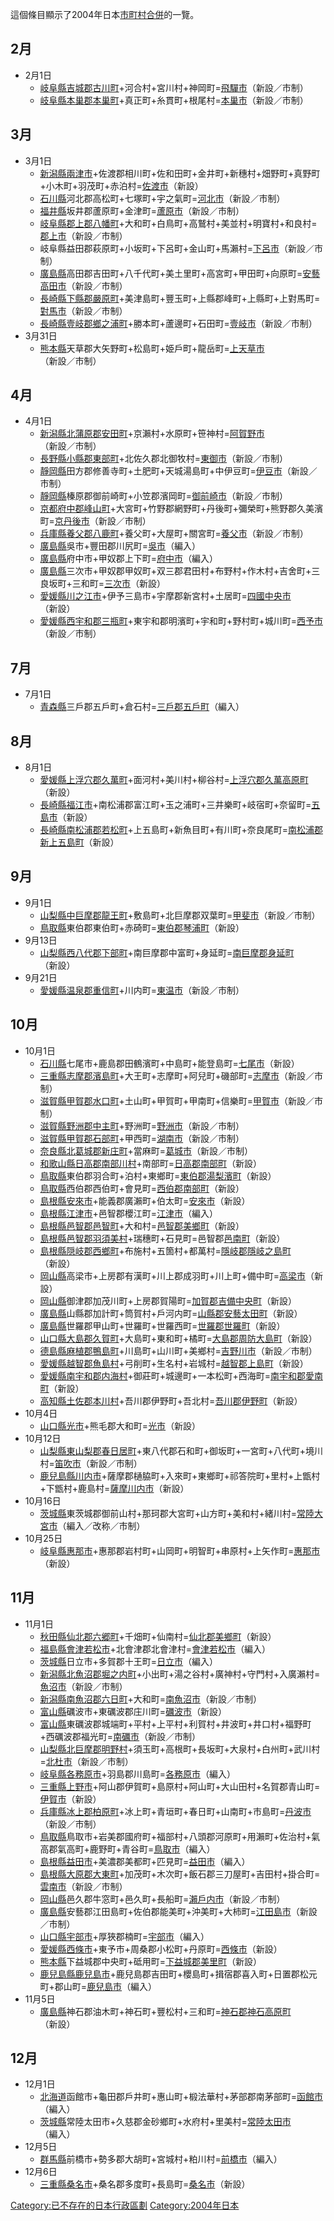 這個條目顯示了2004年日本[市町村合併](../Page/市町村合併.md "wikilink")的一覽。

## 2月

  - 2月1日
      - [岐阜縣吉城郡古川町](https://zh.wikipedia.org/wiki/岐阜縣 "wikilink")+河合村+宮川村+神岡町=[飛驒市](../Page/飛驒市.md "wikilink")（新設／市制）
      - [岐阜縣本巢郡本巢町](https://zh.wikipedia.org/wiki/岐阜縣 "wikilink")+真正町+糸貫町+根尾村=[本巢市](../Page/本巢市.md "wikilink")（新設／市制）

## 3月

  - 3月1日
      - [新潟縣兩津市](https://zh.wikipedia.org/wiki/新潟縣 "wikilink")+佐渡郡相川町+佐和田町+金井町+新穗村+畑野町+真野町+小木町+羽茂町+赤泊村=[佐渡市](../Page/佐渡市.md "wikilink")（新設）
      - [石川縣](../Page/石川縣.md "wikilink")河北郡高松町+七塚町+宇之氣町=[河北市](https://zh.wikipedia.org/wiki/河北市 "wikilink")（新設／市制）
      - [福井縣](../Page/福井縣.md "wikilink")坂井郡蘆原町+金津町=[蘆原市](https://zh.wikipedia.org/wiki/蘆原市 "wikilink")（新設／市制）
      - [岐阜縣郡上郡八幡町](https://zh.wikipedia.org/wiki/岐阜縣 "wikilink")+大和町+白鳥町+高鷲村+美並村+明寶村+和良村=[郡上市](../Page/郡上市.md "wikilink")（新設／市制）
      - 岐阜縣益田郡萩原町+小坂町+下呂町+金山町+馬瀨村=[下呂市](../Page/下呂市.md "wikilink")（新設／市制）
      - [廣島縣](../Page/廣島縣.md "wikilink")高田郡吉田町+八千代町+美土里町+高宮町+甲田町+向原町=[安藝高田市](../Page/安藝高田市.md "wikilink")（新設／市制）
      - [長崎縣下縣郡嚴原町](https://zh.wikipedia.org/wiki/長崎縣 "wikilink")+美津島町+豐玉町+上縣郡峰町+上縣町+上對馬町=[對馬市](../Page/對馬市.md "wikilink")（新設／市制）
      - [長崎縣壹岐郡鄉之浦町](https://zh.wikipedia.org/wiki/長崎縣 "wikilink")+勝本町+蘆邊町+石田町=[壹岐市](../Page/壹岐市.md "wikilink")（新設／市制）
  - 3月31日
      - [熊本縣](../Page/熊本縣.md "wikilink")天草郡大矢野町+松島町+姫戶町+龍岳町=[上天草市](../Page/上天草市.md "wikilink")（新設／市制）

## 4月

  - 4月1日
      - [新潟縣北蒲原郡安田町](https://zh.wikipedia.org/wiki/新潟縣 "wikilink")+京瀨村+水原町+笹神村=[阿賀野市](https://zh.wikipedia.org/wiki/阿賀野市 "wikilink")（新設／市制）
      - [長野縣小縣郡東部町](https://zh.wikipedia.org/wiki/長野縣 "wikilink")+北佐久郡北御牧村=[東御市](https://zh.wikipedia.org/wiki/東御市 "wikilink")（新設／市制）
      - [靜岡縣](../Page/靜岡縣.md "wikilink")田方郡修善寺町+土肥町+天城湯島町+中伊豆町=[伊豆市](../Page/伊豆市.md "wikilink")（新設／市制）
      - [靜岡縣](../Page/靜岡縣.md "wikilink")榛原郡御前崎町+小笠郡濱岡町=[御前崎市](../Page/御前崎市.md "wikilink")（新設／市制）
      - [京都府中郡峰山町](https://zh.wikipedia.org/wiki/京都府 "wikilink")+大宮町+竹野郡網野町+丹後町+彌榮町+熊野郡久美濱町=[京丹後市](../Page/京丹後市.md "wikilink")（新設／市制）
      - [兵庫縣養父郡八鹿町](https://zh.wikipedia.org/wiki/兵庫縣 "wikilink")+養父町+大屋町+關宮町=[養父市](../Page/養父市.md "wikilink")（新設／市制）
      - [廣島縣](../Page/廣島縣.md "wikilink")吳市+豐田郡川尻町=[吳市](../Page/吳市.md "wikilink")（編入）
      - [廣島縣](../Page/廣島縣.md "wikilink")府中市+甲奴郡上下町=[府中市](../Page/府中市_\(廣島縣\).md "wikilink")（編入）
      - [廣島縣](../Page/廣島縣.md "wikilink")三次市+甲奴郡甲奴町+双三郡君田村+布野村+作木村+吉舍町+三良坂町+三和町=[三次市](../Page/三次市.md "wikilink")（新設）
      - [愛媛縣川之江市](https://zh.wikipedia.org/wiki/愛媛縣 "wikilink")+伊予三島市+宇摩郡新宮村+土居町=[四國中央市](../Page/四國中央市.md "wikilink")（新設）
      - [愛媛縣西宇和郡三瓶町](https://zh.wikipedia.org/wiki/愛媛縣 "wikilink")+東宇和郡明濱町+宇和町+野村町+城川町=[西予市](../Page/西予市.md "wikilink")（新設／市制）

## 7月

  - 7月1日
      - [青森縣](../Page/青森縣.md "wikilink")三戶郡五戶町+倉石村=[三戶郡](../Page/三戶郡.md "wikilink")[五戶町](../Page/五戶町.md "wikilink")（編入）

## 8月

  - 8月1日
      - [愛媛縣上浮穴郡久萬町](https://zh.wikipedia.org/wiki/愛媛縣 "wikilink")+面河村+美川村+柳谷村=[上浮穴郡](../Page/上浮穴郡.md "wikilink")[久萬高原町](../Page/久萬高原町.md "wikilink")（新設）
      - [長崎縣福江市](https://zh.wikipedia.org/wiki/長崎縣 "wikilink")+南松浦郡富江町+玉之浦町+三井樂町+岐宿町+奈留町=[五島市](../Page/五島市.md "wikilink")（新設）
      - [長崎縣南松浦郡若松町](https://zh.wikipedia.org/wiki/長崎縣 "wikilink")+上五島町+新魚目町+有川町+奈良尾町=[南松浦郡](../Page/南松浦郡.md "wikilink")[新上五島町](../Page/新上五島町.md "wikilink")（新設）

## 9月

  - 9月1日
      - [山梨縣中巨摩郡龍王町](https://zh.wikipedia.org/wiki/山梨縣 "wikilink")+敷島町+北巨摩郡双葉町=[甲斐市](https://zh.wikipedia.org/wiki/甲斐市 "wikilink")（新設／市制）
      - [鳥取縣](../Page/鳥取縣.md "wikilink")東伯郡東伯町+赤碕町=[東伯郡](../Page/東伯郡.md "wikilink")[琴浦町](../Page/琴浦町.md "wikilink")（新設）
  - 9月13日
      - [山梨縣西八代郡下部町](https://zh.wikipedia.org/wiki/山梨縣 "wikilink")+南巨摩郡中富町+身延町=[南巨摩郡](https://zh.wikipedia.org/wiki/南巨摩郡 "wikilink")[身延町](https://zh.wikipedia.org/wiki/身延町 "wikilink")（新設）
  - 9月21日
      - [愛媛縣温泉郡重信町](https://zh.wikipedia.org/wiki/愛媛縣 "wikilink")+川内町=[東温市](https://zh.wikipedia.org/wiki/東温市 "wikilink")（新設／市制）

## 10月

  - 10月1日
      - [石川縣](../Page/石川縣.md "wikilink")七尾市+鹿島郡田鶴濱町+中島町+能登島町=[七尾市](https://zh.wikipedia.org/wiki/七尾市 "wikilink")（新設）
      - [三重縣志摩郡濱島町](https://zh.wikipedia.org/wiki/三重縣 "wikilink")+大王町+志摩町+阿兒町+磯部町=[志摩市](../Page/志摩市.md "wikilink")（新設／市制）
      - [滋賀縣甲賀郡水口町](https://zh.wikipedia.org/wiki/滋賀縣 "wikilink")+土山町+甲賀町+甲南町+信樂町=[甲賀市](../Page/甲賀市.md "wikilink")（新設／市制）
      - [滋賀縣野洲郡中主町](https://zh.wikipedia.org/wiki/滋賀縣 "wikilink")+野洲町=[野洲市](https://zh.wikipedia.org/wiki/野洲市 "wikilink")（新設／市制）
      - [滋賀縣甲賀郡石部町](https://zh.wikipedia.org/wiki/滋賀縣 "wikilink")+甲西町=[湖南市](../Page/湖南市.md "wikilink")（新設／市制）
      - [奈良縣北葛城郡新庄町](https://zh.wikipedia.org/wiki/奈良縣 "wikilink")+當麻町=[葛城市](../Page/葛城市.md "wikilink")（新設／市制）
      - [和歌山縣日高郡南部川村](https://zh.wikipedia.org/wiki/和歌山縣 "wikilink")+南部町=[日高郡](../Page/日高郡_\(和歌山縣\).md "wikilink")[南部町](https://zh.wikipedia.org/wiki/南部町_\(和歌山縣\) "wikilink")（新設）
      - [鳥取縣](../Page/鳥取縣.md "wikilink")東伯郡羽合町+泊村+東鄉町=[東伯郡](../Page/東伯郡.md "wikilink")[湯梨濱町](../Page/湯梨濱町.md "wikilink")（新設）
      - [鳥取縣](../Page/鳥取縣.md "wikilink")西伯郡西伯町+會見町=[西伯郡](../Page/西伯郡.md "wikilink")[南部町](../Page/南部町_\(鳥取縣\).md "wikilink")（新設）
      - [島根縣安來市](https://zh.wikipedia.org/wiki/島根縣 "wikilink")+能義郡廣瀨町+伯太町=[安來市](../Page/安來市.md "wikilink")（新設）
      - [島根縣江津市](https://zh.wikipedia.org/wiki/島根縣 "wikilink")+邑智郡櫻江町=[江津市](../Page/江津市.md "wikilink")（編入）
      - [島根縣邑智郡邑智町](https://zh.wikipedia.org/wiki/島根縣 "wikilink")+大和村=[邑智郡](../Page/邑智郡.md "wikilink")[美鄉町](../Page/美鄉町_\(島根縣\).md "wikilink")（新設）
      - [島根縣邑智郡羽須美村](https://zh.wikipedia.org/wiki/島根縣 "wikilink")+瑞穗町+石見町=邑智郡[邑南町](../Page/邑南町.md "wikilink")（新設）
      - [島根縣隠岐郡西鄉町](https://zh.wikipedia.org/wiki/島根縣 "wikilink")+布施村+五箇村+都萬村=[隱岐郡](../Page/隱岐郡.md "wikilink")[隱岐之島町](../Page/隱岐之島町.md "wikilink")（新設）
      - [岡山縣](../Page/岡山縣.md "wikilink")高梁市+上房郡有漢町+川上郡成羽町+川上町+備中町=[高梁市](../Page/高梁市.md "wikilink")（新設）
      - [岡山縣](../Page/岡山縣.md "wikilink")御津郡加茂川町+上房郡賀陽町=[加賀郡](https://zh.wikipedia.org/wiki/加賀郡 "wikilink")[吉備中央町](../Page/吉備中央町.md "wikilink")（新設）
      - [廣島縣](../Page/廣島縣.md "wikilink")山縣郡加計町+筒賀村+戶河内町=[山縣郡](../Page/山縣郡.md "wikilink")[安藝太田町](../Page/安藝太田町.md "wikilink")（新設）
      - [廣島縣](../Page/廣島縣.md "wikilink")世羅郡甲山町+世羅町+世羅西町=[世羅郡](../Page/世羅郡.md "wikilink")[世羅町](../Page/世羅町.md "wikilink")（新設）
      - [山口縣大島郡久賀町](https://zh.wikipedia.org/wiki/山口縣 "wikilink")+大島町+東和町+橘町=[大島郡](../Page/大島郡_\(山口縣\).md "wikilink")[周防大島町](../Page/周防大島町.md "wikilink")（新設）
      - [德島縣麻植郡鴨島町](https://zh.wikipedia.org/wiki/德島縣 "wikilink")+川島町+山川町+美鄉村=[吉野川市](../Page/吉野川市.md "wikilink")（新設／市制）
      - [愛媛縣越智郡魚島村](https://zh.wikipedia.org/wiki/愛媛縣 "wikilink")+弓削町+生名村+岩城村=[越智郡](../Page/越智郡.md "wikilink")[上島町](../Page/上島町.md "wikilink")（新設）
      - [愛媛縣南宇和郡内海村](https://zh.wikipedia.org/wiki/愛媛縣 "wikilink")+御莊町+城邊町+一本松町+西海町=[南宇和郡](../Page/南宇和郡.md "wikilink")[愛南町](../Page/愛南町.md "wikilink")（新設）
      - [高知縣土佐郡本川村](https://zh.wikipedia.org/wiki/高知縣 "wikilink")+吾川郡伊野町+吾北村=[吾川郡](../Page/吾川郡.md "wikilink")[伊野町](../Page/伊野町.md "wikilink")（新設）
  - 10月4日
      - [山口縣光市](https://zh.wikipedia.org/wiki/山口縣 "wikilink")+熊毛郡大和町=[光市](../Page/光市.md "wikilink")（新設）
  - 10月12日
      - [山梨縣東山梨郡春日居町](https://zh.wikipedia.org/wiki/山梨縣 "wikilink")+東八代郡石和町+御坂町+一宮町+八代町+境川村=[笛吹市](../Page/笛吹市.md "wikilink")（新設／市制）
      - [鹿兒島縣川内市](https://zh.wikipedia.org/wiki/鹿兒島縣 "wikilink")+薩摩郡樋脇町+入來町+東鄉町+祁答院町+里村+上甑村+下甑村+鹿島村=[薩摩川内市](https://zh.wikipedia.org/wiki/薩摩川内市 "wikilink")（新設）
  - 10月16日
      - [茨城縣](../Page/茨城縣.md "wikilink")東茨城郡御前山村+那珂郡大宮町+山方町+美和村+緒川村=[常陸大宮市](https://zh.wikipedia.org/wiki/常陸大宮市 "wikilink")（編入／改称／市制）
  - 10月25日
      - [岐阜縣惠那市](https://zh.wikipedia.org/wiki/岐阜縣 "wikilink")+惠那郡岩村町+山岡町+明智町+串原村+上矢作町=[惠那市](https://zh.wikipedia.org/wiki/惠那市 "wikilink")（新設）

## 11月

  - 11月1日
      - [秋田縣仙北郡六郷町](https://zh.wikipedia.org/wiki/秋田縣 "wikilink")+千畑町+仙南村=[仙北郡](https://zh.wikipedia.org/wiki/仙北郡 "wikilink")[美鄉町](https://zh.wikipedia.org/wiki/美鄉町_\(秋田縣\) "wikilink")（新設）
      - [福島縣會津若松市](https://zh.wikipedia.org/wiki/福島縣 "wikilink")+北會津郡北會津村=[會津若松市](../Page/會津若松市.md "wikilink")（編入）
      - [茨城縣](../Page/茨城縣.md "wikilink")日立市+多賀郡十王町=[日立市](../Page/日立市.md "wikilink")（編入）
      - [新潟縣北魚沼郡堀之内町](https://zh.wikipedia.org/wiki/新潟縣 "wikilink")+小出町+湯之谷村+廣神村+守門村+入廣瀨村=[魚沼市](https://zh.wikipedia.org/wiki/魚沼市 "wikilink")（新設／市制）
      - [新潟縣南魚沼郡六日町](https://zh.wikipedia.org/wiki/新潟縣 "wikilink")+大和町=[南魚沼市](../Page/南魚沼市.md "wikilink")（新設／市制）
      - [富山縣](../Page/富山縣.md "wikilink")礪波市+東礪波郡庄川町=[礪波市](https://zh.wikipedia.org/wiki/礪波市 "wikilink")（新設）
      - [富山縣](../Page/富山縣.md "wikilink")東礪波郡城端町+平村+上平村+利賀村+井波町+井口村+福野町+西礪波郡福光町=[南礪市](https://zh.wikipedia.org/wiki/南礪市 "wikilink")（新設／市制）
      - [山梨縣北巨摩郡明野村](https://zh.wikipedia.org/wiki/山梨縣 "wikilink")+須玉町+高根町+長坂町+大泉村+白州町+武川村=[北杜市](../Page/北杜市.md "wikilink")（新設／市制）
      - [岐阜縣各務原市](https://zh.wikipedia.org/wiki/岐阜縣 "wikilink")+羽島郡川島町=[各務原市](https://zh.wikipedia.org/wiki/各務原市 "wikilink")（編入）
      - [三重縣上野市](https://zh.wikipedia.org/wiki/三重縣 "wikilink")+阿山郡伊賀町+島原村+阿山町+大山田村+名賀郡青山町=[伊賀市](../Page/伊賀市.md "wikilink")（新設）
      - [兵庫縣冰上郡柏原町](https://zh.wikipedia.org/wiki/兵庫縣 "wikilink")+冰上町+青垣町+春日町+山南町+市島町=[丹波市](../Page/丹波市.md "wikilink")（新設／市制）
      - [鳥取縣](../Page/鳥取縣.md "wikilink")鳥取市+岩美郡國府町+福部村+八頭郡河原町+用瀨町+佐治村+氣高郡氣高町+鹿野町+青谷町=[鳥取市](../Page/鳥取市.md "wikilink")（編入）
      - [島根縣益田市](https://zh.wikipedia.org/wiki/島根縣 "wikilink")+美濃郡美都町+匹見町=[益田市](../Page/益田市.md "wikilink")（編入）
      - [島根縣大原郡大東町](https://zh.wikipedia.org/wiki/島根縣 "wikilink")+加茂町+木次町+飯石郡三刀屋町+吉田村+掛合町=[雲南市](../Page/雲南市.md "wikilink")（新設／市制）
      - [岡山縣](../Page/岡山縣.md "wikilink")邑久郡牛窓町+邑久町+長船町=[瀨戶内市](https://zh.wikipedia.org/wiki/瀨戶内市 "wikilink")（新設／市制）
      - [廣島縣](../Page/廣島縣.md "wikilink")安藝郡江田島町+佐伯郡能美町+沖美町+大柿町=[江田島市](../Page/江田島市.md "wikilink")（新設／市制）
      - [山口縣宇部市](https://zh.wikipedia.org/wiki/山口縣 "wikilink")+厚狹郡楠町=[宇部市](../Page/宇部市.md "wikilink")（編入）
      - [愛媛縣西條市](https://zh.wikipedia.org/wiki/愛媛縣 "wikilink")+東予市+周桑郡小松町+丹原町=[西條市](../Page/西條市.md "wikilink")（新設）
      - [熊本縣](../Page/熊本縣.md "wikilink")下益城郡中央町+砥用町=[下益城郡](../Page/下益城郡.md "wikilink")[美里町](../Page/美里町_\(熊本縣\).md "wikilink")（新設）
      - [鹿兒島縣鹿兒島市](https://zh.wikipedia.org/wiki/鹿兒島縣 "wikilink")+鹿兒島郡吉田町+櫻島町+揖宿郡喜入町+日置郡松元町+郡山町=[鹿兒島市](https://zh.wikipedia.org/wiki/鹿兒島市 "wikilink")（編入）
  - 11月5日
      - [廣島縣](../Page/廣島縣.md "wikilink")神石郡油木町+神石町+豐松村+三和町=[神石郡](../Page/神石郡.md "wikilink")[神石高原町](../Page/神石高原町.md "wikilink")（新設）

## 12月

  - 12月1日
      - [北海道](../Page/北海道.md "wikilink")函館市+龜田郡戶井町+惠山町+椴法華村+茅部郡南茅部町=[函館市](../Page/函館市.md "wikilink")（編入）
      - [茨城縣](../Page/茨城縣.md "wikilink")常陸太田市+久慈郡金砂鄉町+水府村+里美村=[常陸太田市](../Page/常陸太田市.md "wikilink")（編入）
  - 12月5日
      - [群馬縣](../Page/群馬縣.md "wikilink")前橋市+勢多郡大胡町+宮城村+粕川村=[前橋市](../Page/前橋市.md "wikilink")（編入）
  - 12月6日
      - [三重縣桑名市](https://zh.wikipedia.org/wiki/三重縣 "wikilink")+桑名郡多度町+長島町=[桑名市](../Page/桑名市.md "wikilink")（新設）

[Category:已不存在的日本行政區劃](https://zh.wikipedia.org/wiki/Category:已不存在的日本行政區劃 "wikilink") [Category:2004年日本](https://zh.wikipedia.org/wiki/Category:2004年日本 "wikilink")
